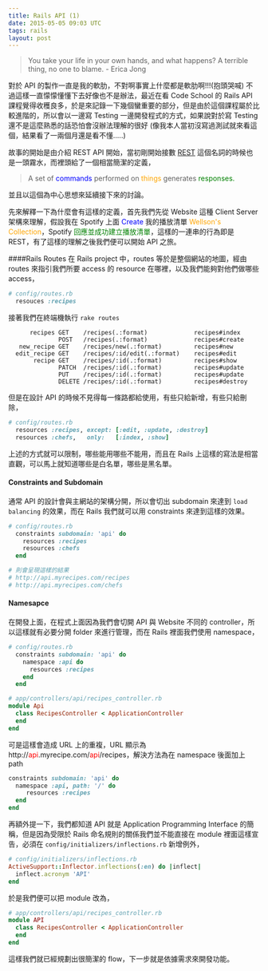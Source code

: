 ```yaml
---
title: Rails API (1)
date: 2015-05-05 09:03 UTC
tags: rails
layout: post
---
```


> You take your life in your own hands, and what happens? A terrible thing, no one to blame. - Erica Jong

對於 API 的製作一直是我的軟肋，不對啊事實上什麼都是軟肋啊!!!(抱頭哭喊) 不過這樣一直懞懞懂懂下去好像也不是辦法，最近在看 Code School 的 Rails API 課程覺得收穫良多，於是來記錄一下幾個蠻重要的部分，但是由於這個課程屬於比較進階的，所以會以一邊寫 Testing 一邊開發程式的方式，如果說對於寫 Testing 還不是這麼熟悉的話恐怕會沒辦法理解的很好 (像我本人當初沒寫過測試就來看這個，結果看了一兩個月還是看不懂.....)

故事的開始是由介紹 REST API 開始，當初剛開始接數 [REST](http://zh.wikipedia.org/zh-tw/REST) 這個名詞的時候也是一頭霧水，而裡頭給了一個相當簡潔的定義，

>A set of <font color= blue>commands</font> performed on <font color=orange>things</font> generates <font color="green">responses.</font>

並且以這個為中心思想來延續接下來的討論。

先來解釋一下為什麼會有這樣的定義，首先我們先從 Website 這種 Client Server 架構來理解，假設我在 Spotify 上面 <font color= blue>Create</font> 我的播放清單 <font color=orange>Wellson's Collection</font>，Spotify <font color="green">回應並成功建立播放清單</font>，這樣的一連串的行為即是 REST，有了這樣的理解之後我們便可以開始 API 之旅。

####Rails Routes
在 Rails project 中，routes 等於是整個網站的地圖，經由 routes 來指引我們所要 access 的 resource 在哪裡，以及我們能夠對他們做哪些 access，

````ruby
# config/routes.rb
  resouces :recipes
````
接著我們在終端機執行 `rake routes`

```shell
      recipes GET    /recipes(.:format)             recipes#index
              POST   /recipes(.:format)             recipes#create
   new_recipe GET    /recipes/new(.:format)         recipes#new
  edit_recipe GET    /recipes/:id/edit(.:format)    recipes#edit
       recipe GET    /recipes/:id(.:format)         recipes#show
              PATCH  /recipes/:id(.:format)         recipes#update
              PUT    /recipes/:id(.:format)         recipes#update
              DELETE /recipes/:id(.:format)         recipes#destroy
```
但是在設計 API 的時候不見得每一條路都給使用，有些只給新增，有些只給刪除，

````ruby
# config/routes.rb
  resources :recipes, except: [:edit, :update, :destroy]
  resources :chefs,   only:   [:index, :show]
````
上述的方式就可以限制，哪些能用哪些不能用，而且在 Rails 上這樣的寫法是相當直觀，可以馬上就知道哪些是白名單，哪些是黑名單。

#### Constraints and Subdomain
通常 API 的設計會與主網站的架構分開，所以會切出 subdomain 來達到 `load balancing` 的效果，而在 Rails 我們就可以用 constraints 來達到這樣的效果。

````ruby
# config/routes.rb
  constraints subdomain: 'api' do
    resources :recipes
    resources :chefs
  end

# 則會呈現這樣的結果
# http://api.myrecipes.com/recipes
# http://api.myrecipes.com/chefs
````

#### Namesapce
在開發上面，在程式上面因為我們會切開 API 與 Website 不同的 controller，所以這樣就有必要分開 folder 來進行管理，而在 Rails 裡面我們使用 namespace，

````ruby
# config/routes.rb
  constraints subdomain: 'api' do
    namespace :api do
      resources :recipes
    end
  end
````
````ruby
# app/controllers/api/recipes_controller.rb
module Api
  class RecipesController < ApplicationController
  end
end
````
可是這樣會造成 URL 上的重複，URL 顯示為 http://<font color=red>api</font>.myrecipe.com/<font color=red>api</font>/recipes，解決方法為在 namespace 後面加上 path

````ruby
constraints subdomain: 'api' do
  namespace :api, path: '/' do
     resources :recipes
  end
end
````
再額外提一下，我們都知道 API 就是 Application Programming Interface 的簡稱，但是因為受限於 Rails 命名規則的關係我們並不能直接在 module 裡面這樣宣告，必須在 `config/initializers/inflections.rb` 新增例外，

````ruby
# config/initializers/inflections.rb
ActiveSupport::Inflector.inflections(:en) do |inflect|
￼ inflect.acronym 'API'
end
````
於是我們便可以把 module 改為，

````ruby
# app/controllers/api/recipes_controller.rb
module API
  class RecipesController < ApplicationController
  end
end
````
這樣我們就已經規劃出很簡潔的 flow，下一步就是依據需求來開發功能。
